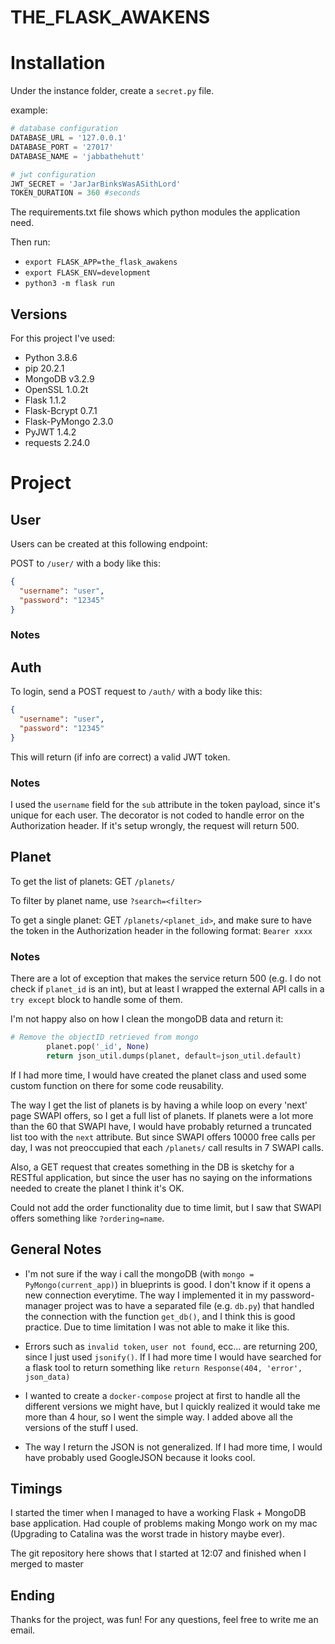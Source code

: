 # THE_FLASK_AWAKENS

# Installation

Under the instance folder, create a `secret.py` file.

example:
```py
# database configuration
DATABASE_URL = '127.0.0.1'
DATABASE_PORT = '27017'
DATABASE_NAME = 'jabbathehutt'

# jwt configuration
JWT_SECRET = 'JarJarBinksWasASithLord'
TOKEN_DURATION = 360 #seconds
```

The requirements.txt file shows which python modules the application need.

Then run:
- `export FLASK_APP=the_flask_awakens`
- `export FLASK_ENV=development`
- `python3 -m flask run`

## Versions
For this project I've used:
- Python 3.8.6
- pip 20.2.1
- MongoDB v3.2.9
- OpenSSL 1.0.2t
- Flask 1.1.2
- Flask-Bcrypt 0.7.1
- Flask-PyMongo 2.3.0
- PyJWT 1.4.2
- requests 2.24.0

# Project

## User

Users can be created at this following endpoint:

POST to `/user/` with a body like this:

```json
{
  "username": "user",
  "password": "12345"
}
```

### Notes

## Auth
To login, send a POST request to `/auth/` with a body like this:

```json
{
  "username": "user",
  "password": "12345"
}
```
This will return (if info are correct) a valid JWT token.

### Notes
I used the `username` field for the `sub` attribute in the token payload, since it's unique for each user.
The decorator is not coded to handle error on the Authorization header. If it's setup wrongly, the request will return 500.

## Planet
To get the list of planets: GET `/planets/`

To filter by planet name, use `?search=<filter>`

To get a single planet: GET `/planets/<planet_id>`, and make sure to have the token in the Authorization header in the following format: `Bearer xxxx`

### Notes

There are a lot of exception that makes the service return 500 (e.g. I do not check if `planet_id` is an int), but at least I wrapped the external API calls in a `try except` block to handle some of them.

I'm not happy also on how I clean the mongoDB data and return it:
``` py
# Remove the objectID retrieved from mongo
        planet.pop('_id', None)
        return json_util.dumps(planet, default=json_util.default)
```
If I had more time, I would have created the planet class and used some custom function on there for some code reusability.

The way I get the list of planets is by having a while loop on every 'next' page SWAPI offers, so I get a full list of planets. If planets were a lot more than the 60 that SWAPI have, I would have probably returned a truncated list too with the `next` attribute.
But since SWAPI offers 10000 free calls per day, I was not preoccupied that each `/planets/` call results in 7 SWAPI calls. 

Also, a GET request that creates something in the DB is sketchy for a RESTful application, but since the user has no saying on the informations needed to create the planet I think it's OK.

Could not add the order functionality due to time limit, but I saw that SWAPI offers something like `?ordering=name`.

## General Notes
- I'm not sure if the way i call the mongoDB (with `mongo = PyMongo(current_app)`) in blueprints is good. I don't know if it opens a new connection everytime. The way I implemented it in my password-manager project was to have a separated file (e.g. `db.py`) that handled the connection with the function `get_db()`, and I think this is good practice. Due to time limitation I was not able to make it like this.

- Errors such as `invalid token`, `user not found`, ecc... are returning 200, since I just used `jsonify()`. If I had more time I would have searched for a flask tool to return something like `return Response(404, 'error', json_data)`

- I wanted to create a `docker-compose` project at first to handle all the different versions we might have, but I quickly realized it would take me more than 4 hour, so I went the simple way. I added above all the versions of the stuff I used.

- The way I return the JSON is not generalized. If I had more time, I would have probably used GoogleJSON because it looks cool.

## Timings
I started the timer when I managed to have a working Flask + MongoDB base application. Had couple of problems making Mongo work on my mac (Upgrading to Catalina was the worst trade in history maybe ever).

The git repository here shows that I started at 12:07 and finished when I merged to master

## Ending
Thanks for the project, was fun!
For any questions, feel free to write me an email.


